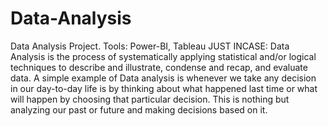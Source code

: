 # Data-Analysis
Data Analysis Project. Tools: Power-BI, Tableau 
JUST INCASE: 
Data Analysis is the process of systematically applying statistical and/or logical techniques to describe and illustrate, condense and recap, and evaluate data.
A simple example of Data analysis is whenever we take any decision in our day-to-day life is by thinking about what happened last time or what will happen by choosing that particular decision. This is nothing but analyzing our past or future and making decisions based on it.
